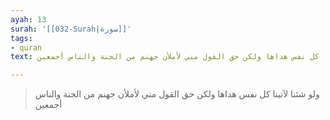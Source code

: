 ```yaml
---
ayah: 13
surah: '[[032-Surah|سورة]]'
tags:
- quran
text: ولو شئنا لآتينا كل نفس هداها ولكن حق القول مني لأملأن جهنم من الجنة والناس أجمعين

---
```

> ولو شئنا لآتينا كل نفس هداها ولكن حق القول مني لأملأن جهنم من الجنة والناس أجمعين
